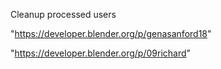 Cleanup processed users

"https://developer.blender.org/p/genasanford18"

"https://developer.blender.org/p/09richard"

